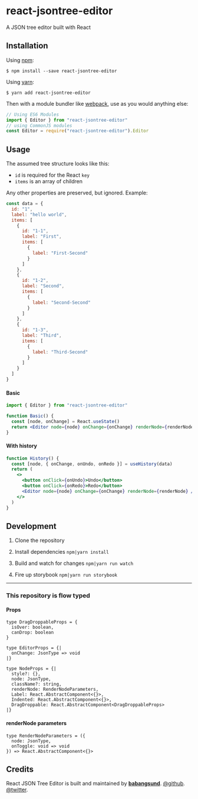 # react-jsontree-editor

A JSON tree editor built with React

## Installation

Using [npm](https://www.npmjs.com/):

    $ npm install --save react-jsontree-editor

Using [yarn](https://yarnpkg.com/):

    $ yarn add react-jsontree-editor


Then with a module bundler like [webpack](https://webpack.github.io/), use as you would anything else:

```js
// Using ES6 Modules
import { Editor } from "react-jsontree-editor"
// using CommonJS modules
const Editor = require("react-jsontree-editor").Editor
```

## Usage

The assumed tree structure looks like this:

* `id` is required for the React `key`
* `items` is an array of children

Any other properties are preserved, but ignored.
Example:

```javascript
const data = {
  id: "1",
  label: "hello world",
  items: [
    {
      id: "1-1",
      label: "First",
      items: [
        {
          label: "First-Second"
        }
      ]
    },
    {
      id: "1-2",
      label: "Second",
      items: [
        {
          label: "Second-Second"
        }
      ]
    },
    {
      id: "1-3",
      label: "Third",
      items: [
        {
          label: "Third-Second"
        }
      ]
    }
  ]
}

```

#### Basic

```jsx
import { Editor } from "react-jsontree-editor"

function Basic() {
  const [node, onChange] = React.useState()
  return <Editor node={node} onChange={onChange} renderNode={renderNode} />
}
```

#### With history

```jsx
function History() {
  const [node, { onChange, onUndo, onRedo }] = useHistory(data)
  return (
    <>
      <button onClick={onUndo}>Undo</button>
      <button onClick={onRedo}>Redo</button>
      <Editor node={node} onChange={onChange} renderNode={renderNode} />
    </>
  )
}
```

## Development

1. Clone the repository

2. Install dependencies `npm|yarn install`

3. Build and watch for changes `npm|yarn run watch`

4. Fire up storybook `npm|yarn run storybook`

---

### This repository is flow typed

#### Props

```flow
type DragDroppableProps = {
  isOver: boolean,
  canDrop: boolean
}

type EditorProps = {|
  onChange: JsonType => void
|}

type NodeProps = {|
  style?: {},
  node: JsonType,
  className?: string,
  renderNode: RenderNodeParameters,
  Label: React.AbstractComponent<{}>,
  Indented: React.AbstractComponent<{}>,
  DragDroppable: React.AbstractComponent<DragDroppableProps>
|}
```

#### renderNode parameters

```flow
type RenderNodeParameters = ({
  node: JsonType,
  onToggle: void => void
}) => React.AbstractComponent<{}>
```

## Credits

React JSON Tree Editor is built and maintained by [**babangsund**](https://github.com/babangsund).
[@github](https://github.com/babangsund).
[@twitter](https://twitter.com/babangsund).
